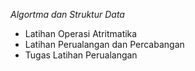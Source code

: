 *Algortma dan Struktur Data*

- Latihan Operasi Atritmatika
- Latihan Perualangan dan Percabangan
- Tugas Latihan Perualangan
